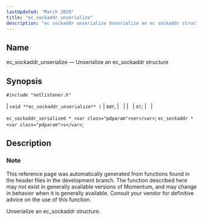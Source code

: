 ```yaml
---
lastUpdated: "March 2020"
title: "ec_sockaddr_unserialize"
description: "ec sockaddr unserialize Unserialize an ec sockaddr structure void ec sockaddr unserialize ser s ec sockaddr serialized ser ec sockaddr s This reference page was automatically generated from functions found in the header files in the development branch The function described here may not exist in generally available versions of..."
---
```


<a name="apis.ec_sockaddr_unserialize"></a> 
## Name

ec_sockaddr_unserialize — Unserialize an ec_sockaddr structure

## Synopsis

`#include "netlistener.h"`

| `void **ec_sockaddr_unserialize** (` | <var class="pdparam">ser</var>, |   |
|   | <var class="pdparam">s</var>`)`; |   |

`ec_sockaddr_serialized * <var class="pdparam">ser</var>`;
`ec_sockaddr * <var class="pdparam">s</var>`;<a name="idp62134752"></a> 
## Description

### Note

This reference page was automatically generated from functions found in the header files in the development branch. The function described here may not exist in generally available versions of Momentum, and may change in behavior when it is generally available. Consult your vendor for definitive advice on the use of this function.

Unserialize an ec_sockaddr structure.